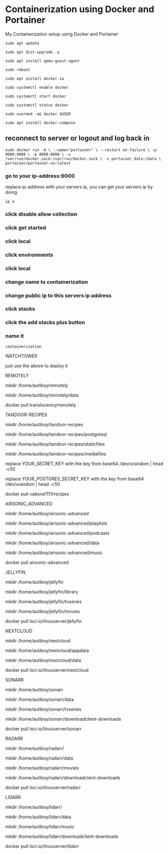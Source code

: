 # Containerization using Docker and Portainer
My Containerization setup using Docker and Portainer


`sudo apt update`

`sudo apt dist-upgrade -y`

`sudo apt install qemu-guest-agent`

`sudo reboot`

`sudo apt install docker.io`

`sudo systemctl enable docker`

`sudo systemctl start docker`

`sudo systemctl status docker`

`sudo usermod -aG docker $USER`

`sudo apt install docker-compose`

## reconnect to server or logout and log back in

`sudo docker run -d \
--name="portainer" \
--restart on-failure \
-p 9000:9000 \
-p 8000:8000 \
-v /var/run/docker.sock:/var/run/docker.sock \
-v portainer_data:/data \
portainer/portainer-ce:latest`

### go to your ip-address:9000
replace ip-address with your servers ip, you can get your servers ip by doing 

`ip a`

### click disable allow collection

### click get started

### click local

### click environments

### click local

### change name to containerization

### change public ip to this servers ip address

### click stacks

### click the add stacks plus button

### name it
`containerization`




WATCHTOWER

just use the above to deploy it


REMOTELY

mkdir /home/autiboy/remotely

mkdir /home/autiboy/remotely/data

docker pull translucency/remotely


TANDOOR-RECIPES

mkdir /home/autiboy/tandoor-recipes

mkdir /home/autiboy/tandoor-recipes/postgresql

mkdir /home/autiboy/tandoor-recipes/staticfiles

mkdir /home/autiboy/tandoor-recipes/mediafiles

replace YOUR_SECRET_KEY with the  key from
base64 /dev/urandom | head -c50

replace YOUR_POSTGRES_SECRET_KEY with the  key from
base64 /dev/urandom | head -c50

docker pull vabene1111/recipes


AIRSONIC_ADVANCED

mkdir /home/autiboy/airsonic-advanced

mkdir /home/autiboy/airsonic-advanced/playlists

mkdir /home/autiboy/airsonic-advanced/podcasts

mkdir /home/autiboy/airsonic-advanced/data

mkdir /home/autiboy/airsonic-advanced/music

docker pull airsonic-advanced


JELLYFIN

mkdir /home/autiboy/jellyfin

mkdir /home/autiboy/jellyfin/library

mkdir /home/autiboy/jellyfin/tvseries

mkdir /home/autiboy/jellyfin/movies

docker pull lscr.io/linuxserver/jellyfin


NEXTCLOUD

mkdir /home/autiboy/nextcloud

mkdir /home/autiboy/nextcloud/appdata

mkdir /home/autiboy/nextcloud/data

docker pull lscr.io/linuxserver/nextcloud


SONARR

mkdir /home/autiboy/sonarr

mkdir /home/autiboy/sonarr/data

mkdir /home/autiboy/sonarr/tvseries

mkdir /home/autiboy/sonarr/downloadclient-downloads

docker pull lscr.io/linuxserver/sonarr


RADARR

mkdir /home/autiboy/radarr/

mkdir /home/autiboy/radarr/data

mkdir /home/autiboy/radarr/movies

mkdir /home/autiboy/radarr/downloadclient-downloads

docker pull lscr.io/linuxserver/radarr


LIDARR

mkdir /home/autiboy/lidarr/

mkdir /home/autiboy/lidarr/data

mkdir /home/autiboy/lidarr/music

mkdir /home/autiboy/lidarr/downloadclient-downloads

docker pull lscr.io/linuxserver/lidarr
